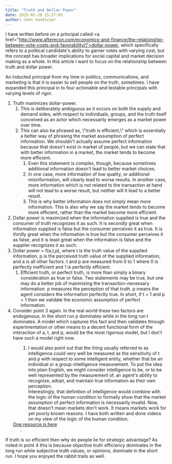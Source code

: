 ```yaml
---
title: "Truth and Dollar Power"
date: 2015-02-20 15:27:03
author: John Vandivier
---
```




I have written before on a principal called <a href=\"http://www.afterecon.com/economics-and-finance/the-relationship-between-vote-costs-and-favorability/\">dollar-power</a>, which specifically refers to a political candidate's ability to garner votes with varying cost, but the concept has broader implications for social capital and market decision making as a whole. In this article I want to focus on the relationship between truth and dollar power.

An inducted principal from my time in politics, communications, and marketing is that it is easier to sell people on the truth, sometimes. I have expanded this principal in to four actionable and testable principals with varying levels of rigor.
<ol>
	<li>Truth maximizes dollar-power.
<ol>
	<li>This is deliberately ambiguous as it occurs on both the supply and demand sides, with respect to individuals, groups, and the truth itself conceived as an actor which necessarily emerges as a market power over time.</li>
	<li>This can also be phrased as, \"truth is efficient,\" which is essentially a better way of phrasing the market assumption of perfect information. We shouldn't actually assume perfect information because that doesn't exist in market of people, but we can state that with better information in a market, the market tends to become more efficient.
<ol>
	<li>Even this statement is complex, though, because sometimes additional information doesn't lead to better market choices.</li>
	<li>In one case, more information of low quality, or additional misinformation, will clearly lead to worse results. In another case, more information which is not related to the transaction at hand will not lead to a worse result, but neither will it lead to a better result.</li>
	<li>This is why better information does not simply mean more information. This is also why we say the market tends to become more efficient, rather than the market become more efficient.</li>
</ol>
</li>
</ol>
</li>
	<li>Dollar power is maximized when the information supplied is true and the consumer of truth recognizes it as such. It is secondly great when information supplied is false but the consumer perceives it as true. It is thirdly great when the information is true but the consumer perceives it as false, and it is least great when the information is false and the supplier recognizes it as such.</li>
	<li>Dollar power = f(a,t,p), where t is the truth value of the supplied information, p is the perceived truth value of the supplied information, and a is all other factors. t and p are measured from 0 to 1 where 0 is perfectly inefficient and 1 is perfectly efficient.
<ol>
	<li>Efficient truth, or perfect truth, is more than simply a binary consideration as true or false. Two statements may be true, but one may do a better job of maximizing the transaction-necessary information. p measures the perception of that truth. p means the agent considers the information perfectly true. In short, if t = 1 and p = 1 then we validate the economic assumption of perfect information.</li>
</ol>
</li>
	<li>Consider point 3 again. In the real world these two factors are endogenous. In the short run p dominates while in the long run t dominates. A model which captures this fact and then validates through experimentation or other means to a decent functional form of the interaction of a, t, and p, would be the most rigorous model, but I don't have such a model right now.
<ol>
<ol>
	<li>I would also point out that the thing usually referred to as intelligence could very well be measured as the sensitivity of t and p with respect to some intelligent entity, whether that be an individual or a group-intelligence measurement. To put the idea into plain English, we might consider intelligence to be, or to be well represented by the measurement of, an agent's ability to recognize, adopt, and maintain true information as their own perception.</li>
Interestingly, that definition of intelligence would combine with the logic of the human condition to formally show that the market assumption of perfect information is necessarily invalid. Now, that doesn't mean markets don't work. It means markets work for yet poorly known reasons. I have both written and done videos on my view of the logic of the human condition.</ol>
</ol>
<a href=\"http://www.afterecon.com/philosophy-religion-and-apologetics/misdiagnosing-the-god-of-the-gaps/\">One resource is here</a>
<ol>.</ol>
</li>
</ol>
If truth is so efficient then why do people lie for strategic advantage? As noted in point 4 this is because objective truth efficiency dominates in the long run while subjective truth values, or opinions, dominate in the short run. I hope you enjoyed the rabbit trails as well.